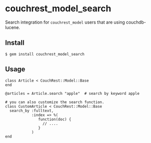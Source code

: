 # couchrest_model_search

Search integration for `couchrest_model` users that are using couchdb-lucene. 

## Install

    $ gem install couchrest_model_search
  
## Usage

    class Article < CouchRest::Model::Base
    end

    @articles = Article.search "apple"  # search by keyword apple
    
    # you can also customize the search function.
    class CustomArticle < CouchRest::Model::Base
      search_by :fulltext,
                :index => %(
                   function(doc) {
                     // ....
                   }
                )
    end
